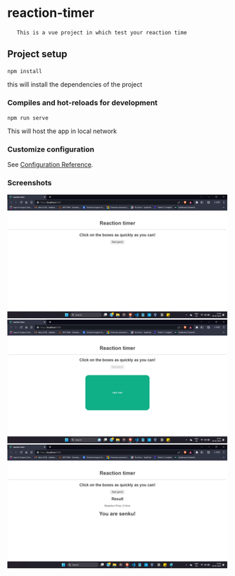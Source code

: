 # reaction-timer

       This is a vue project in which test your reaction time

## Project setup
```
npm install
```
this will install the dependencies of the project

### Compiles and hot-reloads for development
```
npm run serve
```
This will host the app in local network


### Customize configuration
See [Configuration Reference](https://cli.vuejs.org/config/).

### Screenshots

<img src="public/ss2.png" width=500px>
<br>
<img src="public/ss3.png" width=500px>
<br>
<img src="public/ss1.png" width=500px>
